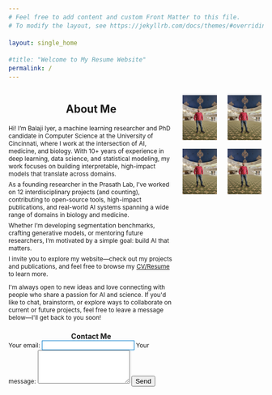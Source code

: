 ```yaml
---
# Feel free to add content and custom Front Matter to this file.
# To modify the layout, see https://jekyllrb.com/docs/themes/#overriding-theme-defaults

layout: single_home

#title: "Welcome to My Resume Website"
permalink: /
---
```

<div class="home-page">
<div class="about-me-container" style="display: flex; align-items: flex-start; gap: 1em; margin-top: 1em;">
  <!-- Left Column: All text -->
  <div class="about-text" style="flex: 2; text-align: left;">
    <!-- About Me Section -->
    <div class="project-title-wrapper" style="text-align: center;">
      <h2 class="color-title">About Me</h2>
    </div>
    <p style="margin-top: 1em; font-size: 0.85em; margin-bottom: 0em">
      Hi! I’m Balaji Iyer, a machine learning researcher and PhD candidate in Computer Science at the University of Cincinnati, where I work at the intersection of AI, medicine, and biology. With 10+ years of experience in deep learning, data science, and statistical modeling, my work focuses on building interpretable, high-impact models that translate across domains.
    </p>
    <p style="margin-top: 0.5em; font-size: 0.85em; margin-bottom: 0em">
      As a founding researcher in the Prasath Lab, I’ve worked on 12 interdisciplinary projects (and counting), contributing to open-source tools, high-impact publications, and real-world AI systems spanning a wide range of domains in biology and medicine.
    </p>
    <p style="margin-top: 0.5em; font-size: 0.85em; margin-bottom: 0em">
      Whether I’m developing segmentation benchmarks, crafting generative models, or mentoring future researchers, I’m motivated by a simple goal: build AI that matters.
    </p>
    <p style="margin-top: 0.5em; font-size: 0.85em; margin-bottom: 0em">
      I invite you to explore my website—check out my projects and publications, and feel free to browse my <a href="/assets/Resume/Balaji Resume.pdf" class="highlight-link" target="_blank" rel="noopener noreferrer">CV/Resume</a> to learn more.
    </p>
    <p style="margin-top: 1em; font-size: 0.85em; margin-bottom: 0em">
      I'm always open to new ideas and love connecting with people who share a passion for AI and science. If you'd like to chat, brainstorm, or explore ways to collaborate on current or future projects, feel free to leave a message below—I'll get back to you soon!
    </p>
    <!-- Contact Me Section -->
    <div class="project-title-wrapper" style="text-align: center; margin-top: 1.5em;">
      <h2 class="color-title" style="margin-bottom: 0em; font-size: 1em;">Contact Me</h2>
    </div>
    <form class="contact-form" action="https://formspree.io/f/mdkeejdv" method="POST">
      <label style="font-size: 0.85em;">Your email:
        <input style="border: 1px solid #007acc;" type="email" name="email" required>
      </label>
      <label style="font-size: 0.85em;">Your message:
        <textarea name="message" rows="4" required></textarea>
      </label>
      <button type="submit">Send</button>
    </form>
  </div>
  
  <!-- Right Column: Images -->
  <div class="about-image-right" style="flex: 1; text-align: center;">
    <div class="images-grid" style="display: grid; grid-template-columns: repeat(2, 1fr); gap: 1em; margin-top: 1em;">
      <a href="/assets/images/Balaji_1.jpg" target="_blank">
      <img src="/assets/images/Balaji_1.jpg" alt="Image 1" style="width: 90%; height: auto;">
      </a>
            <a href="/assets/images/Balaji_1.jpg" target="_blank">
      <img src="/assets/images/Balaji_1.jpg" alt="Image 1" style="width: 90%; height: auto;">
      </a>
            <a href="/assets/images/Balaji_1.jpg" target="_blank">
      <img src="/assets/images/Balaji_1.jpg" alt="Image 1" style="width: 90%; height: auto;">
      </a>
            <a href="/assets/images/Balaji_1.jpg" target="_blank">
      <img src="/assets/images/Balaji_1.jpg" alt="Image 1" style="width: 90%; height: auto;">
      </a>
    </div>
  </div>
</div>






<!-- <div class="project-title-wrapper" style="text-align: center;">
<h2 class="color-title"> About Me </h2>
</div>

I’m Balaji Iyer, a data scientist and software developer. Explore my resume, projects, and skills.-->

<!--  —from genomics and immunology to radiology and neuroengineering. <ul>
  <li>maxATAC – genome-wide TF binding prediction from ATAC-seq data</li>
  <li>DeepImmuno – AI-powered immunogenic peptide prediction and generation</li>
  <li>NeuroGleam – deep learning-based detection of small vessel disease from MRI scans</li>
  <li>AI-driven Gait Analysis – real-world CP patient monitoring using low-res video</li>
  <p style="margin-top: 0.5em; font-size: 1.1em; margin-bottom: 0em">Check out my <a href="/assets/Resume/Balaji Resume.pdf" class="highlight-link"  target="_blank" rel="noopener noreferrer">CV/Resume</a></p>
  </ul> -->